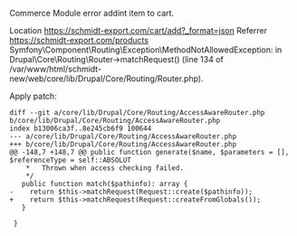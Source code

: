 Commerce Module error addint item to cart.

Location	https://schmidt-export.com/cart/add?_format=json
Referrer	https://schmidt-export.com/products
Symfony\Component\Routing\Exception\MethodNotAllowedException: in Drupal\Core\Routing\Router->matchRequest() (line 134 of /var/www/html/schmidt-new/web/core/lib/Drupal/Core/Routing/Router.php).

Apply patch:
```
diff --git a/core/lib/Drupal/Core/Routing/AccessAwareRouter.php b/core/lib/Drupal/Core/Routing/AccessAwareRouter.php
index b13006ca3f..8e245cb6f9 100644
--- a/core/lib/Drupal/Core/Routing/AccessAwareRouter.php
+++ b/core/lib/Drupal/Core/Routing/AccessAwareRouter.php
@@ -148,7 +148,7 @@ public function generate($name, $parameters = [], $referenceType = self::ABSOLUT
    *   Thrown when access checking failed.
    */
   public function match($pathinfo): array {
-    return $this->matchRequest(Request::create($pathinfo));
+    return $this->matchRequest(Request::createFromGlobals());
   }
 
 }
 ```
